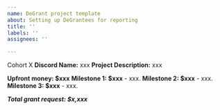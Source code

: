 ```yaml
---
name: DeGrant project template
about: Setting up DeGrantees for reporting
title: ''
labels: ''
assignees: ''

---
```


Cohort X
**Discord Name:** xxx
**Project Description:** xxx

**Upfront money: $xxx**
**Milestone 1: $xxx** - xxx.
**Milestone 2: $xxx** - xxx.
**Milestone 3: $xxx** - xxx.

**_Total grant request: $x,xxx_**
